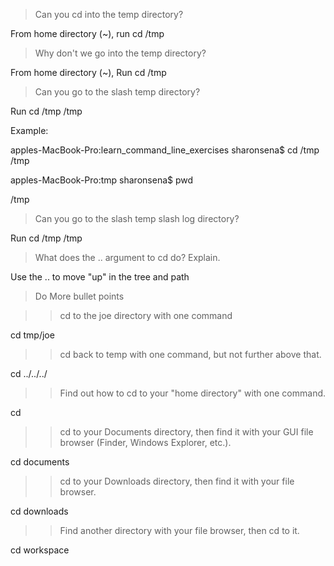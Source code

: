>Can you cd into the temp directory?
 
From home directory (~), run cd /tmp
 
>Why don't we go into the temp directory?
 
From home directory (~), Run cd /tmp
 
>Can you go to the slash temp directory?
 
Run cd /tmp /tmp

Example:

apples-MacBook-Pro:learn_command_line_exercises sharonsena$ cd /tmp /tmp

apples-MacBook-Pro:tmp sharonsena$ pwd

/tmp

>Can you go to the slash temp slash log directory?

Run cd /tmp /tmp

>What does the .. argument to cd do?  Explain.

Use the .. to move "up" in the tree and path

>Do More bullet points

>>cd to the joe directory with one command

cd tmp/joe

>>cd back to temp with one command, but not further above that.

cd ../../../

>>Find out how to cd to your "home directory" with one command.

cd 

>>cd to your Documents directory, then find it with your GUI file browser (Finder, Windows Explorer, etc.).

cd documents

>>cd to your Downloads directory, then find it with your file browser.

cd downloads

>>Find another directory with your file browser, then cd to it.

cd workspace
